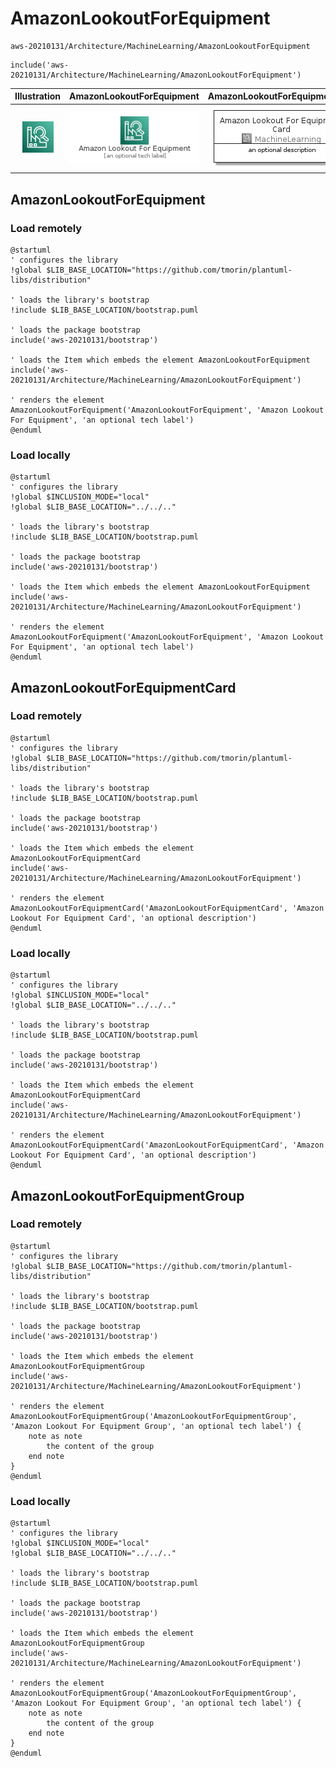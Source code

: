 # AmazonLookoutForEquipment


```text
aws-20210131/Architecture/MachineLearning/AmazonLookoutForEquipment
```

```text
include('aws-20210131/Architecture/MachineLearning/AmazonLookoutForEquipment')
```



| Illustration | AmazonLookoutForEquipment | AmazonLookoutForEquipmentCard | AmazonLookoutForEquipmentGroup |
| :---: | :---: | :---: | :---: |
| ![illustration for Illustration](../../../aws-20210131/Architecture/MachineLearning/AmazonLookoutForEquipment.png) | ![illustration for AmazonLookoutForEquipment](../../../aws-20210131/Architecture/MachineLearning/AmazonLookoutForEquipment.Local.png) | ![illustration for AmazonLookoutForEquipmentCard](../../../aws-20210131/Architecture/MachineLearning/AmazonLookoutForEquipmentCard.Local.png) | ![illustration for AmazonLookoutForEquipmentGroup](../../../aws-20210131/Architecture/MachineLearning/AmazonLookoutForEquipmentGroup.Local.png) |




## AmazonLookoutForEquipment

### Load remotely
```plantuml
@startuml
' configures the library
!global $LIB_BASE_LOCATION="https://github.com/tmorin/plantuml-libs/distribution"

' loads the library's bootstrap
!include $LIB_BASE_LOCATION/bootstrap.puml

' loads the package bootstrap
include('aws-20210131/bootstrap')

' loads the Item which embeds the element AmazonLookoutForEquipment
include('aws-20210131/Architecture/MachineLearning/AmazonLookoutForEquipment')

' renders the element
AmazonLookoutForEquipment('AmazonLookoutForEquipment', 'Amazon Lookout For Equipment', 'an optional tech label')
@enduml
```

### Load locally
```plantuml
@startuml
' configures the library
!global $INCLUSION_MODE="local"
!global $LIB_BASE_LOCATION="../../.."

' loads the library's bootstrap
!include $LIB_BASE_LOCATION/bootstrap.puml

' loads the package bootstrap
include('aws-20210131/bootstrap')

' loads the Item which embeds the element AmazonLookoutForEquipment
include('aws-20210131/Architecture/MachineLearning/AmazonLookoutForEquipment')

' renders the element
AmazonLookoutForEquipment('AmazonLookoutForEquipment', 'Amazon Lookout For Equipment', 'an optional tech label')
@enduml
```

## AmazonLookoutForEquipmentCard

### Load remotely
```plantuml
@startuml
' configures the library
!global $LIB_BASE_LOCATION="https://github.com/tmorin/plantuml-libs/distribution"

' loads the library's bootstrap
!include $LIB_BASE_LOCATION/bootstrap.puml

' loads the package bootstrap
include('aws-20210131/bootstrap')

' loads the Item which embeds the element AmazonLookoutForEquipmentCard
include('aws-20210131/Architecture/MachineLearning/AmazonLookoutForEquipment')

' renders the element
AmazonLookoutForEquipmentCard('AmazonLookoutForEquipmentCard', 'Amazon Lookout For Equipment Card', 'an optional description')
@enduml
```

### Load locally
```plantuml
@startuml
' configures the library
!global $INCLUSION_MODE="local"
!global $LIB_BASE_LOCATION="../../.."

' loads the library's bootstrap
!include $LIB_BASE_LOCATION/bootstrap.puml

' loads the package bootstrap
include('aws-20210131/bootstrap')

' loads the Item which embeds the element AmazonLookoutForEquipmentCard
include('aws-20210131/Architecture/MachineLearning/AmazonLookoutForEquipment')

' renders the element
AmazonLookoutForEquipmentCard('AmazonLookoutForEquipmentCard', 'Amazon Lookout For Equipment Card', 'an optional description')
@enduml
```

## AmazonLookoutForEquipmentGroup

### Load remotely
```plantuml
@startuml
' configures the library
!global $LIB_BASE_LOCATION="https://github.com/tmorin/plantuml-libs/distribution"

' loads the library's bootstrap
!include $LIB_BASE_LOCATION/bootstrap.puml

' loads the package bootstrap
include('aws-20210131/bootstrap')

' loads the Item which embeds the element AmazonLookoutForEquipmentGroup
include('aws-20210131/Architecture/MachineLearning/AmazonLookoutForEquipment')

' renders the element
AmazonLookoutForEquipmentGroup('AmazonLookoutForEquipmentGroup', 'Amazon Lookout For Equipment Group', 'an optional tech label') {
    note as note
        the content of the group
    end note
}
@enduml
```

### Load locally
```plantuml
@startuml
' configures the library
!global $INCLUSION_MODE="local"
!global $LIB_BASE_LOCATION="../../.."

' loads the library's bootstrap
!include $LIB_BASE_LOCATION/bootstrap.puml

' loads the package bootstrap
include('aws-20210131/bootstrap')

' loads the Item which embeds the element AmazonLookoutForEquipmentGroup
include('aws-20210131/Architecture/MachineLearning/AmazonLookoutForEquipment')

' renders the element
AmazonLookoutForEquipmentGroup('AmazonLookoutForEquipmentGroup', 'Amazon Lookout For Equipment Group', 'an optional tech label') {
    note as note
        the content of the group
    end note
}
@enduml
```

